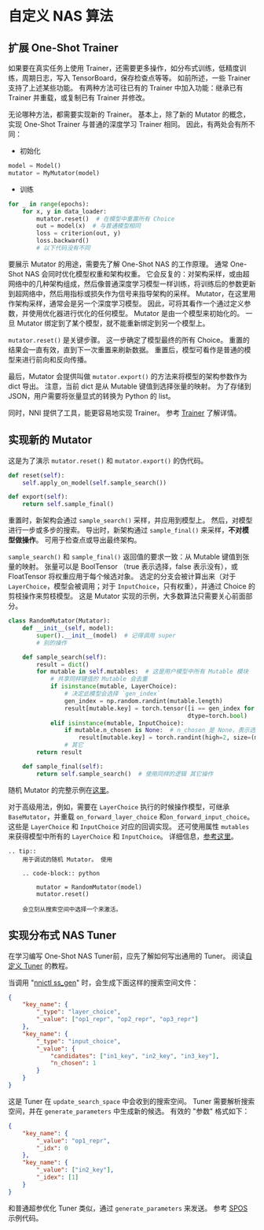 # 自定义 NAS 算法

## 扩展 One-Shot Trainer

如果要在真实任务上使用 Trainer，还需要更多操作，如分布式训练，低精度训练，周期日志，写入 TensorBoard，保存检查点等等。 如前所述，一些 Trainer 支持了上述某些功能。 有两种方法可往已有的 Trainer 中加入功能：继承已有 Trainer 并重载，或复制已有 Trainer 并修改。

无论哪种方法，都需要实现新的 Trainer。 基本上，除了新的 Mutator 的概念，实现 One-Shot Trainer 与普通的深度学习 Trainer 相同。 因此，有两处会有所不同：

* 初始化

```python
model = Model()
mutator = MyMutator(model)
```

* 训练

```python
for _ in range(epochs):
    for x, y in data_loader:
        mutator.reset()  # 在模型中重置所有 Choice
        out = model(x)  # 与普通模型相同
        loss = criterion(out, y)
        loss.backward()
        # 以下代码没有不同
```

要展示 Mutator 的用途，需要先了解 One-Shot NAS 的工作原理。 通常 One-Shot NAS 会同时优化模型权重和架构权重。 它会反复的：对架构采样，或由超网络中的几种架构组成，然后像普通深度学习模型一样训练，将训练后的参数更新到超网络中，然后用指标或损失作为信号来指导架构的采样。 Mutator，在这里用作架构采样，通常会是另一个深度学习模型。 因此，可将其看作一个通过定义参数，并使用优化器进行优化的任何模型。 Mutator 是由一个模型来初始化的。 一旦 Mutator 绑定到了某个模型，就不能重新绑定到另一个模型上。

`mutator.reset()` 是关键步骤。 这一步确定了模型最终的所有 Choice。 重置的结果会一直有效，直到下一次重置来刷新数据。 重置后，模型可看作是普通的模型来进行前向和反向传播。

最后，Mutator 会提供叫做 `mutator.export()` 的方法来将模型的架构参数作为 dict 导出。 注意，当前 dict 是从 Mutable 键值到选择张量的映射。 为了存储到 JSON，用户需要将张量显式的转换为 Python 的 list。

同时，NNI 提供了工具，能更容易地实现 Trainer。 参考 [Trainer](./NasReference.md#trainers) 了解详情。

## 实现新的 Mutator

这是为了演示 `mutator.reset()` 和 `mutator.export()` 的伪代码。

```python
def reset(self):
    self.apply_on_model(self.sample_search())
```

```python
def export(self):
    return self.sample_final()
```

重置时，新架构会通过 `sample_search()` 采样，并应用到模型上。 然后，对模型进行一步或多步的搜索。 导出时，新架构通过 `sample_final()` 来采样，**不对模型做操作**。 可用于检查点或导出最终架构。

`sample_search()` 和 `sample_final()` 返回值的要求一致：从 Mutable 键值到张量的映射。 张量可以是 BoolTensor （true 表示选择，false 表示没有），或 FloatTensor 将权重应用于每个候选对象。 选定的分支会被计算出来（对于 `LayerChoice`，模型会被调用；对于 `InputChoice`，只有权重），并通过 Choice 的剪枝操作来剪枝模型。 这是 Mutator 实现的示例，大多数算法只需要关心前面部分。

```python
class RandomMutator(Mutator):
    def __init__(self, model):
        super().__init__(model)  # 记得调用 super
        # 别的操作

    def sample_search(self):
        result = dict()
        for mutable in self.mutables:  # 这是用户模型中所有 Mutable 模块
            # 共享同样键值的 Mutable 会去重
            if isinstance(mutable, LayerChoice):
                # 决定此模型会选择 `gen_index`
                gen_index = np.random.randint(mutable.length)
                result[mutable.key] = torch.tensor([i == gen_index for i in range(mutable.length)], 
                                                   dtype=torch.bool)
            elif isinstance(mutable, InputChoice):
                if mutable.n_chosen is None:  # n_chosen 是 None，表示选择所有数字
                    result[mutable.key] = torch.randint(high=2, size=(mutable.n_candidates,)).view(-1).bool()
                # 其它
        return result

    def sample_final(self):
        return self.sample_search()  # 使用同样的逻辑 其它操作
```

随机 Mutator 的完整示例在[这里](https://github.com/microsoft/nni/blob/master/src/sdk/pynni/nni/nas/pytorch/random/mutator.py)。

对于高级用法，例如，需要在 `LayerChoice` 执行的时候操作模型，可继承 `BaseMutator`，并重载 `on_forward_layer_choice` 和`on_forward_input_choice`。这些是 `LayerChoice` 和 `InputChoice` 对应的回调实现。 还可使用属性 `mutables` 来获得模型中所有的 `LayerChoice` 和 `InputChoice`。 详细信息，[参考这里](https://github.com/microsoft/nni/tree/master/src/sdk/pynni/nni/nas/pytorch)。

```eval_rst
.. tip::
    用于调试的随机 Mutator。 使用

    .. code-block:: python

        mutator = RandomMutator(model)
        mutator.reset()

    会立刻从搜索空间中选择一个来激活。
```

## 实现分布式 NAS Tuner

在学习编写 One-Shot NAS Tuner前，应先了解如何写出通用的 Tuner。 阅读[自定义 Tuner](../Tuner/CustomizeTuner.md) 的教程。

当调用 "[nnictl ss_gen](../Tutorial/Nnictl.md)" 时，会生成下面这样的搜索空间文件：

```json
{
    "key_name": {
        "_type": "layer_choice",
        "_value": ["op1_repr", "op2_repr", "op3_repr"]
    },
    "key_name": {
        "_type": "input_choice",
        "_value": {
            "candidates": ["in1_key", "in2_key", "in3_key"],
            "n_chosen": 1
        }
    }
}
```

这是 Tuner 在 `update_search_space` 中会收到的搜索空间。 Tuner 需要解析搜索空间，并在 `generate_parameters` 中生成新的候选。 有效的 "参数" 格式如下：

```json
{
    "key_name": {
        "_value": "op1_repr",
        "_idx": 0
    },
    "key_name": {
        "_value": ["in2_key"],
        "_idex": [1]
    }
}
```

和普通超参优化 Tuner 类似，通过 `generate_parameters` 来发送。 参考 [SPOS](./SPOS.md) 示例代码。